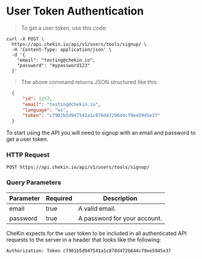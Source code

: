 # User Token Authentication

> To get a user token, use this code:


```shell
curl -X POST \
  https://api.chekin.io/api/v1/users/tools/signup/ \
  -H 'Content-Type: application/json' \
  -d '{
    "email": "testing@chekin.io",
    "password": "mypassword123"
  }'
```

> The above command returns JSON structured like this:

```json
  {
      "id": 1257,
      "email": "testing@chekin.io",
      "language": "es",
      "token": "c7901b5d947541a1c870d472b644cf9ee5945e37"
  }
```

To start using the API you will need to signup with an email and password to get a user token. 

### HTTP Request

`POST https://api.chekin.io/api/v1/users/tools/signup/`

### Query Parameters

Parameter | Required | Description
--------- | -------- | -----------
email | true | A valid email.
password | true | A password for your account.

CheKin expects for the user token to be included in all authenticated API requests to the server in a header that looks like the following:

`Authorization: Token c7901b5d947541a1c870d472b644cf9ee5945e37`


